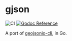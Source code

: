 # gjson

![CI](https://github.com/hectcastro/gjson/workflows/CI/badge.svg)
[![Godoc Reference](https://godoc.org/github.com/hectcastro/gjson?status.svg)](https://godoc.org/github.com/hectcastro/gjson)

A port of [geojsonio-cli](https://github.com/mapbox/geojsonio-cli), in Go.
